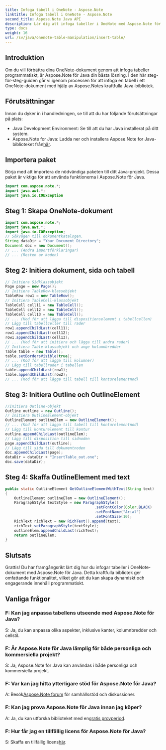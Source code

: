 ```yaml
---
title: Infoga tabell i OneNote - Aspose.Note
linktitle: Infoga tabell i OneNote - Aspose.Note
second_title: Aspose.Note Java API
description: Lär dig att infoga tabeller i OneNote med Aspose.Note för Java. Steg-för-steg-guide för dynamiskt innehållsskapande. Förbättra dina dokument utan ansträngning.
type: docs
weight: 16
url: /sv/java/onenote-table-manipulation/insert-table/
---
```

## Introduktion
Om du vill förbättra dina OneNote-dokument genom att infoga tabeller programmatiskt, är Aspose.Note för Java din bästa lösning. I den här steg-för-steg-guiden går vi igenom processen för att infoga en tabell i ett OneNote-dokument med hjälp av Aspose.Notes kraftfulla Java-bibliotek.
## Förutsättningar
Innan du dyker in i handledningen, se till att du har följande förutsättningar på plats:
- Java Development Environment: Se till att du har Java installerat på ditt system.
-  Aspose.Note for Java: Ladda ner och installera Aspose.Note for Java-biblioteket från[här](https://releases.aspose.com/note/java/).
## Importera paket
Börja med att importera de nödvändiga paketen till ditt Java-projekt. Dessa paket är viktiga för att använda funktionerna i Aspose.Note för Java.
```java
import com.aspose.note.*;
import java.awt.*;
import java.io.IOException
```

## Steg 1: Skapa OneNote-dokument
```java
import com.aspose.note.*;
import java.awt.*;
import java.io.IOException;
// Sökvägen till dokumentkatalogen.
String dataDir = "Your Document Directory";
Document doc = new Document();
// ... (Andra importförklaringar)
// ... (Resten av koden)
```
## Steg 2: Initiera dokument, sida och tabell
```java
// Initiera Sidklassobjekt
Page page = new Page();
// Initiera TableRow-klassobjekt
TableRow row1 = new TableRow();
// Initiera TableCell-klassobjekt
TableCell cell11 = new TableCell();
TableCell cell12 = new TableCell();
TableCell cell13 = new TableCell();
// ... (Kod för att lägga till dispositionselement i tabellcellen)
// Lägg till tabellceller till rader
row1.appendChildLast(cell11);
row1.appendChildLast(cell12);
row1.appendChildLast(cell13);
// ... (Kod för att initiera och lägga till andra rader)
// Initiera Table-klassobjekt och ange kolumnbredder
Table table = new Table();
table.setBordersVisible(true);
// ... (Kod för att lägga till kolumner)
// Lägg till tabellrader i tabellen
table.appendChildLast(row1);
table.appendChildLast(row2);
// ... (Kod för att lägga till tabell till konturelementnod)
```
## Steg 3: Initiera Outline och OutlineElement
```java
//Initiera Outline-objekt
Outline outline = new Outline();
// Initiera OutlineElement-objekt
OutlineElement outlineElem = new OutlineElement();
// ... (Kod för att lägga till tabell till konturelementnod)
// Lägg till konturelement till kontur
outline.appendChildLast(outlineElem);
// Lägg till disposition till sidnoden
page.appendChildLast(outline);
// Lägg till sida till dokumentnoden
doc.appendChildLast(page);
dataDir = dataDir + "InsertTable_out.one";
doc.save(dataDir);
```
## Steg 4: Skaffa OutlineElement med text
```java
public static OutlineElement GetOutlineElementWithText(String text)
{
    OutlineElement outlineElem = new OutlineElement();
    ParagraphStyle textStyle = new ParagraphStyle()
                                        .setFontColor(Color.BLACK)
                                        .setFontName("Arial")
                                        .setFontSize(10);
    RichText richText = new RichText().append(text);
    richText.setParagraphStyle(textStyle);
    outlineElem.appendChildLast(richText);
    return outlineElem;
} 
```
## Slutsats
Grattis! Du har framgångsrikt lärt dig hur du infogar tabeller i OneNote-dokument med Aspose.Note för Java. Detta kraftfulla bibliotek ger omfattande funktionalitet, vilket gör att du kan skapa dynamiskt och engagerande innehåll programmatiskt.
## Vanliga frågor
### F: Kan jag anpassa tabellens utseende med Aspose.Note för Java?
S: Ja, du kan anpassa olika aspekter, inklusive kanter, kolumnbredder och cellstil.
### F: Är Aspose.Note för Java lämplig för både personliga och kommersiella projekt?
S: Ja, Aspose.Note för Java kan användas i både personliga och kommersiella projekt.
### F: Var kan jag hitta ytterligare stöd för Aspose.Note för Java?
 A: Besök[Aspose.Note forum](https://forum.aspose.com/c/note/28) för samhällsstöd och diskussioner.
### F: Kan jag prova Aspose.Note för Java innan jag köper?
 A: Ja, du kan utforska biblioteket med en[gratis provperiod](https://releases.aspose.com/).
### F: Hur får jag en tillfällig licens för Aspose.Note för Java?
 S: Skaffa en tillfällig licens[här](https://purchase.aspose.com/temporary-license/).
